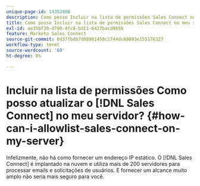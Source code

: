 ```yaml
---
unique-page-id: 14352408
description: Como posso Incluir na lista de permissões Sales Connect no meu servidor? - Documentação do Marketo - Documentação do produto
title: Como posso Incluir na lista de permissões Sales Connect no meu servidor?
exl-id: ae35bf20-d708-4fc8-bd11-6427bacd965b
feature: Marketo Sales Connect
source-git-commit: 0d37fbdb7d08901458c1744dc68893e155176327
workflow-type: tm+mt
source-wordcount: '69'
ht-degree: 0%

---
```


# Incluir na lista de permissões Como posso atualizar o [!DNL Sales Connect] no meu servidor? {#how-can-i-allowlist-sales-connect-on-my-server}

Infelizmente, não há como fornecer um endereço IP estático. O [!DNL Sales Connect] é implantado na nuvem e utiliza mais de 200 servidores para processar emails e solicitações de usuários. E fornecer um alcance muito amplo não seria mais seguro para você.
